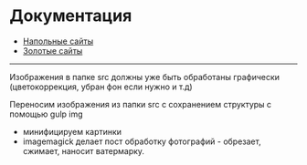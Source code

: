 # Документация

- [Напольные сайты](floor/floor.md)
- [Золотые сайты](gold/zoloto.md)

___

Изображения в папке src должны уже быть обработаны графически (цветокоррекция, убран фон если нужно и т.д)

Переносим изображения из папки src c сохранением структуры с помощью gulp img

- минифицируем картинки
- imagemagick делает пост обработку фотографий - обрезает, сжимает, наносит ватермарку.